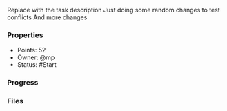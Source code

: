Replace with the task description
Just doing some random changes to test conflicts
And more changes
### Properties
- Points: 52
- Owner: @mp
- Status: #Start
### Progress
### Files

